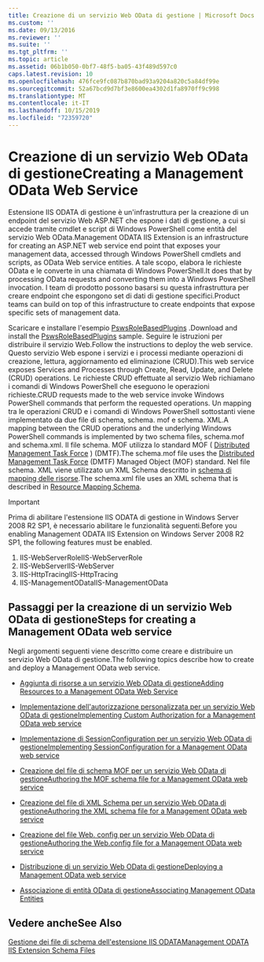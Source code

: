 ```yaml
---
title: Creazione di un servizio Web OData di gestione | Microsoft Docs
ms.custom: ''
ms.date: 09/13/2016
ms.reviewer: ''
ms.suite: ''
ms.tgt_pltfrm: ''
ms.topic: article
ms.assetid: 06b1b050-0bf7-48f5-ba05-43f489d597c0
caps.latest.revision: 10
ms.openlocfilehash: 476fce9fc087b870bad93a9204a820c5a84df99e
ms.sourcegitcommit: 52a67bcd9d7bf3e8600ea4302d1fa8970ff9c998
ms.translationtype: MT
ms.contentlocale: it-IT
ms.lasthandoff: 10/15/2019
ms.locfileid: "72359720"
---
```

# <a name="creating-a-management-odata-web-service"></a><span data-ttu-id="f861b-102">Creazione di un servizio Web OData di gestione</span><span class="sxs-lookup"><span data-stu-id="f861b-102">Creating a Management OData Web Service</span></span>

<span data-ttu-id="f861b-103">Estensione IIS ODATA di gestione è un'infrastruttura per la creazione di un endpoint del servizio Web ASP.NET che espone i dati di gestione, a cui si accede tramite cmdlet e script di Windows PowerShell come entità del servizio Web OData.</span><span class="sxs-lookup"><span data-stu-id="f861b-103">Management ODATA IIS Extension is an infrastructure for creating an ASP.NET web service end point that exposes your management data, accessed through Windows PowerShell cmdlets and scripts, as OData Web service entities.</span></span> <span data-ttu-id="f861b-104">A tale scopo, elabora le richieste OData e le converte in una chiamata di Windows PowerShell.</span><span class="sxs-lookup"><span data-stu-id="f861b-104">It does that by processing OData requests and converting them into a Windows PowerShell invocation.</span></span> <span data-ttu-id="f861b-105">I team di prodotto possono basarsi su questa infrastruttura per creare endpoint che espongono set di dati di gestione specifici.</span><span class="sxs-lookup"><span data-stu-id="f861b-105">Product teams can build on top of this infrastructure to create endpoints that expose specific sets of management data.</span></span>

<span data-ttu-id="f861b-106">Scaricare e installare l'esempio [PswsRoleBasedPlugins](https://code.msdn.microsoft.com:443/windowsdesktop/PswsRoleBasedPlugins-9c79b75a) .</span><span class="sxs-lookup"><span data-stu-id="f861b-106">Download and install the [PswsRoleBasedPlugins](https://code.msdn.microsoft.com:443/windowsdesktop/PswsRoleBasedPlugins-9c79b75a) sample.</span></span> <span data-ttu-id="f861b-107">Seguire le istruzioni per distribuire il servizio Web.</span><span class="sxs-lookup"><span data-stu-id="f861b-107">Follow the instructions to deploy the web service.</span></span> <span data-ttu-id="f861b-108">Questo servizio Web espone i servizi e i processi mediante operazioni di creazione, lettura, aggiornamento ed eliminazione (CRUD).</span><span class="sxs-lookup"><span data-stu-id="f861b-108">This web service exposes Services and Processes through Create, Read, Update, and Delete (CRUD) operations.</span></span> <span data-ttu-id="f861b-109">Le richieste CRUD effettuate al servizio Web richiamano i comandi di Windows PowerShell che eseguono le operazioni richieste.</span><span class="sxs-lookup"><span data-stu-id="f861b-109">CRUD requests made to the web service invoke  Windows PowerShell commands that perform the requested operations.</span></span> <span data-ttu-id="f861b-110">Un mapping tra le operazioni CRUD e i comandi di Windows PowerShell sottostanti viene implementato da due file di schema, schema. mof e schema. XML.</span><span class="sxs-lookup"><span data-stu-id="f861b-110">A mapping between the CRUD operations and the underlying Windows PowerShell commands is implemented by two schema files, schema.mof and schema.xml.</span></span> <span data-ttu-id="f861b-111">Il file schema. MOF utilizza lo standard MOF ( [Distributed Management Task Force](https://www.dmtf.org/) ) (DMTF).</span><span class="sxs-lookup"><span data-stu-id="f861b-111">The schema.mof file uses the [Distributed Management  Task Force](https://www.dmtf.org/) (DMTF) Managed Object (MOF) standard.</span></span> <span data-ttu-id="f861b-112">Nel file schema. XML viene utilizzato un XML Schema descritto in [schema di mapping delle risorse](./resource-mapping-schema.md).</span><span class="sxs-lookup"><span data-stu-id="f861b-112">The schema.xml file uses an XML schema that is described in [Resource Mapping Schema](./resource-mapping-schema.md).</span></span>

> [!IMPORTANT]
> <span data-ttu-id="f861b-113">Prima di abilitare l'estensione IIS ODATA di gestione in Windows Server 2008 R2 SP1, è necessario abilitare le funzionalità seguenti.</span><span class="sxs-lookup"><span data-stu-id="f861b-113">Before you enabling Management ODATA IIS Extension on Windows Server 2008 R2 SP1, the following features must be enabled.</span></span>
>
> 1.  <span data-ttu-id="f861b-114">IIS-WebServerRole</span><span class="sxs-lookup"><span data-stu-id="f861b-114">IIS-WebServerRole</span></span>
> 2.  <span data-ttu-id="f861b-115">IIS-WebServer</span><span class="sxs-lookup"><span data-stu-id="f861b-115">IIS-WebServer</span></span>
> 3.  <span data-ttu-id="f861b-116">IIS-HttpTracing</span><span class="sxs-lookup"><span data-stu-id="f861b-116">IIS-HttpTracing</span></span>
> 4.  <span data-ttu-id="f861b-117">IIS-ManagementOData</span><span class="sxs-lookup"><span data-stu-id="f861b-117">IIS-ManagementOData</span></span>

## <a name="steps-for-creating-a-management-odata-web-service"></a><span data-ttu-id="f861b-118">Passaggi per la creazione di un servizio Web OData di gestione</span><span class="sxs-lookup"><span data-stu-id="f861b-118">Steps for creating a Management OData web service</span></span>

<span data-ttu-id="f861b-119">Negli argomenti seguenti viene descritto come creare e distribuire un servizio Web OData di gestione.</span><span class="sxs-lookup"><span data-stu-id="f861b-119">The following topics describe how to create and deploy a Management OData web service.</span></span>

- [<span data-ttu-id="f861b-120">Aggiunta di risorse a un servizio Web OData di gestione</span><span class="sxs-lookup"><span data-stu-id="f861b-120">Adding Resources to a Management OData Web Service</span></span>](./adding-resources-to-a-management-odata-web-service.md)

- [<span data-ttu-id="f861b-121">Implementazione dell'autorizzazione personalizzata per un servizio Web OData di gestione</span><span class="sxs-lookup"><span data-stu-id="f861b-121">Implementing Custom Authorization for a Management OData web service</span></span>](./implementing-custom-authorization-for-a-management-odata-web-service.md)

- [<span data-ttu-id="f861b-122">Implementazione di SessionConfiguration per un servizio Web OData di gestione</span><span class="sxs-lookup"><span data-stu-id="f861b-122">Implementing SessionConfiguration for a Management OData web service</span></span>](./implementing-sessionconfiguration-for-a-management-odata-web-service.md)

- [<span data-ttu-id="f861b-123">Creazione del file di schema MOF per un servizio Web OData di gestione</span><span class="sxs-lookup"><span data-stu-id="f861b-123">Authoring the MOF schema file for a Management OData web service</span></span>](./authoring-the-mof-schema-file-for-a-management-odata-web-service.md)

- [<span data-ttu-id="f861b-124">Creazione del file di XML Schema per un servizio Web OData di gestione</span><span class="sxs-lookup"><span data-stu-id="f861b-124">Authoring the XML schema file for a Management OData web service</span></span>](./authoring-the-xml-schema-file-for-a-management-odata-web-service.md)

- [<span data-ttu-id="f861b-125">Creazione del file Web. config per un servizio Web OData di gestione</span><span class="sxs-lookup"><span data-stu-id="f861b-125">Authoring the Web.config file for a Management OData web service</span></span>](./authoring-the-web-config-file-for-a-management-odata-web-service.md)

- [<span data-ttu-id="f861b-126">Distribuzione di un servizio Web OData di gestione</span><span class="sxs-lookup"><span data-stu-id="f861b-126">Deploying a Management OData web service</span></span>](./deploying-a-management-odata-web-service.md)

- [<span data-ttu-id="f861b-127">Associazione di entità OData di gestione</span><span class="sxs-lookup"><span data-stu-id="f861b-127">Associating Management OData Entities</span></span>](./associating-management-odata-entities.md)

## <a name="see-also"></a><span data-ttu-id="f861b-128">Vedere anche</span><span class="sxs-lookup"><span data-stu-id="f861b-128">See Also</span></span>

[<span data-ttu-id="f861b-129">Gestione dei file di schema dell'estensione IIS ODATA</span><span class="sxs-lookup"><span data-stu-id="f861b-129">Management ODATA IIS Extension Schema Files</span></span>](./management-odata-iis-extension-schema-files.md)
